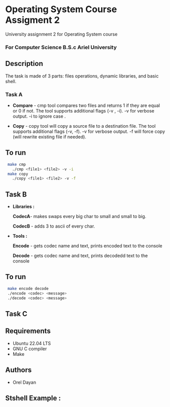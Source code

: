 # Operating System Course Assigment 2

University assignment 2 for Operating System  course
### For Computer Science B.S.c Ariel University

## Description

The task is made of 3 parts: files operations, dynamic libraries, and basic shell.

### Task A
- **Compare** -
  cmp tool compares two files and returns 1 if they are equal or 0 if not. The tool supports additional flags (-v , -i). -v for verbose output. -i to ignore case .

-  **Copy** -
copy tool will copy a source file to a destination file. The tool supports additional flags (-v, -f). -v for verbose output. -f will force copy (will rewrite existing file if needed).


## To run

```sh
 make cmp
   ./cmp <file1> <file2> -v -i
 make copy
   ./copy <file1> <file2> -v -f
   ```
## Task B

- **Libraries :**

   **CodecA**- makes swaps every big char to small and small to big.

   **CodecB** - adds 3 to ascii of every char.

- **Tools :**

   **Encode** - gets codec name and text, prints encoded text to the console

  **Decode**  - gets codec name and text, prints decodedd text to the console



## To run

```sh
 make encode decode
 ./encode <codec> <message>
 ./decode <codec> <message>

   ```

 ## Task C


## Requirements
- Ubuntu 22.04 LTS
- GNU C compiler
- Make


## Authors

- Orel Dayan

## Stshell Example :



